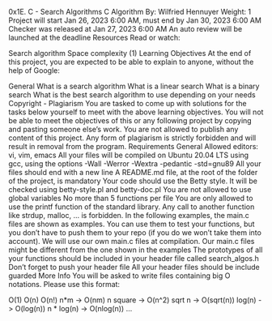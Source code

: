 0x1E. C - Search Algorithms C Algorithm By: Wilfried Hennuyer Weight: 1 Project will start Jan 26, 2023 6:00 AM, must end by Jan 30, 2023 6:00 AM Checker was released at Jan 27, 2023 6:00 AM An auto review will be launched at the deadline Resources Read or watch:

Search algorithm Space complexity (1) Learning Objectives At the end of this project, you are expected to be able to explain to anyone, without the help of Google:

General What is a search algorithm What is a linear search What is a binary search What is the best search algorithm to use depending on your needs Copyright - Plagiarism You are tasked to come up with solutions for the tasks below yourself to meet with the above learning objectives. You will not be able to meet the objectives of this or any following project by copying and pasting someone else’s work. You are not allowed to publish any content of this project. Any form of plagiarism is strictly forbidden and will result in removal from the program. Requirements General Allowed editors: vi, vim, emacs All your files will be compiled on Ubuntu 20.04 LTS using gcc, using the options -Wall -Werror -Wextra -pedantic -std=gnu89 All your files should end with a new line A README.md file, at the root of the folder of the project, is mandatory Your code should use the Betty style. It will be checked using betty-style.pl and betty-doc.pl You are not allowed to use global variables No more than 5 functions per file You are only allowed to use the printf function of the standard library. Any call to another function like strdup, malloc, … is forbidden. In the following examples, the main.c files are shown as examples. You can use them to test your functions, but you don’t have to push them to your repo (if you do we won’t take them into account). We will use our own main.c files at compilation. Our main.c files might be different from the one shown in the examples The prototypes of all your functions should be included in your header file called search_algos.h Don’t forget to push your header file All your header files should be include guarded More Info You will be asked to write files containing big O notations. Please use this format:

O(1) O(n) O(n!) n*m -> O(nm) n square -> O(n^2) sqrt n -> O(sqrt(n)) log(n) -> O(log(n)) n * log(n) -> O(nlog(n)) …
